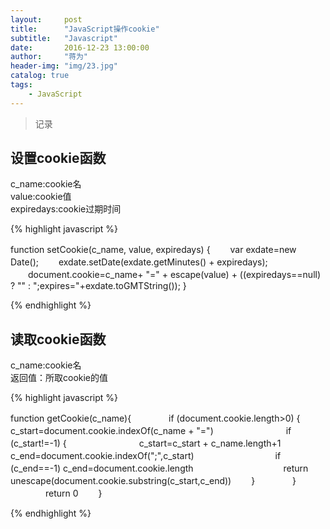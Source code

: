```yaml
---
layout:     post
title:      "JavaScript操作cookie"
subtitle:   "Javascript"
date:       2016-12-23 13:00:00
author:     "蒋为"
header-img: "img/23.jpg"
catalog: true
tags:
    - JavaScript
---
```

>记录



## 设置cookie函数

c_name:cookie名 <br>
value:cookie值 <br>
expiredays:cookie过期时间 <br>


{% highlight javascript %}



function setCookie(c_name, value, expiredays)
{
 　　var exdate=new Date();
 　　exdate.setDate(exdate.getMinutes() + expiredays);
 　　document.cookie=c_name+ "=" + escape(value) + ((expiredays==null) ? "" : ";expires="+exdate.toGMTString());
}
 
 
 


{% endhighlight %}




## 读取cookie函数

c_name:cookie名 <br>
返回值：所取cookie的值 <br>


{% highlight javascript %}


 
 function getCookie(c_name){
　　　　if (document.cookie.length>0)
		{　　
　　　　　　c_start=document.cookie.indexOf(c_name + "=")　　
　　　　　　if (c_start!=-1)
			{ 
　　　　　　　　c_start=c_start + c_name.length+1　　
　　　　　　　　c_end=document.cookie.indexOf(";",c_start)　
　　　　　　　　if (c_end==-1) c_end=document.cookie.length　　
　　　　　　　　return unescape(document.cookie.substring(c_start,c_end))　　
			} 
　　　　}
　　　　return 0
　　}
  
  
  
  
{% endhighlight %}  